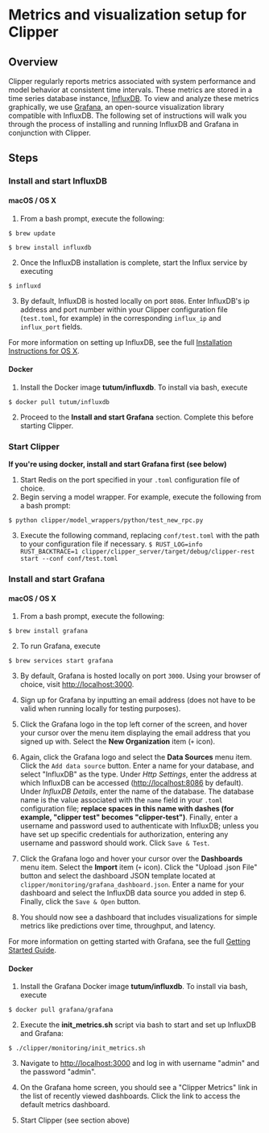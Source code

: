 # Metrics and visualization setup for Clipper

## Overview

Clipper regularly reports metrics associated with system performance and model behavior at consistent time intervals. These metrics are stored in a time series database instance, [InfluxDB](https://www.influxdata.com/time-series-platform/influxdb/). To view and analyze these metrics graphically, we use [Grafana](http://grafana.org/), an open-source visualization library compatible with InfluxDB. The following set of instructions will walk you through the process of installing and running InfluxDB and Grafana in conjunction with Clipper.

## Steps

### Install and start InfluxDB

#### macOS / OS X
1. From a bash prompt, execute the following:

  `$ brew update`

   `$ brew install influxdb`
   
2. Once the InfluxDB installation is complete, start the Influx service by executing

  `$ influxd`
  
3. By default, InfluxDB is hosted locally on port `8086`. Enter InfluxDB's ip address and port number within your Clipper configuration file (`test.toml`, for example) in the corresponding `influx_ip` and `influx_port` fields.

For more information on setting up InfluxDB, see the full [Installation Instructions for OS X](https://docs.influxdata.com/influxdb/v1.0/introduction/installation#mac-os-x).

#### Docker

1. Install the Docker image **tutum/influxdb**. To install via bash, execute

  `$ docker pull tutum/influxdb`
  
2. Proceed to the **Install and start Grafana** section. Complete this before starting Clipper.

### Start Clipper

**If you're using docker, install and start Grafana first (see below)**

1. Start Redis on the port specified in your `.toml` configuration file of choice.
2. Begin serving a model wrapper. For example, execute the following from a bash prompt:

  `$ python clipper/model_wrappers/python/test_new_rpc.py`
  
3. Execute the following command, replacing `conf/test.toml` with the path to your configuration file if necessary.
  `$ RUST_LOG=info RUST_BACKTRACE=1 clipper/clipper_server/target/debug/clipper-rest start --conf conf/test.toml`

### Install and start Grafana

#### macOS / OS X
1. From a bash prompt, execute the following:

  `$ brew install grafana`
  
2. To run Grafana, execute

  `$ brew services start grafana`
  
3. By default, Grafana is hosted locally on port `3000`. Using your browser of choice, visit [http://localhost:3000](http://localhost:3000).

4. Sign up for Grafana by inputting an email address (does not have to be valid when running locally for testing purposes).

5. Click the Grafana logo in the top left corner of the screen, and hover your cursor over the menu item displaying the email address that you signed up with. Select the **New Organization** item (`+` icon).

6. Again, click the Grafana logo and select the **Data Sources** menu item. Click the `Add data source` button. Enter a name for your database, and select "InfluxDB" as the type. Under *Http Settings*, enter the address at which InfluxDB can be accessed ([http://localhost:8086](http://localhost:8086) by default). Under *InfluxDB Details*, enter the name of the database. The database name is the value associated with the `name` field in your `.toml` configuration file; **replace spaces in this name with dashes (for example, "clipper test" becomes "clipper-test")**. Finally, enter a username and password used to authenticate with InfluxDB; unless you have set up specific credentials for authorization, entering any username and password should work. Click `Save & Test`.

7. Click the Grafana logo and hover your cursor over the **Dashboards** menu item. Select the **Import** item (`+` icon). Click the "Upload .json File" button and select the dashboard JSON template located at `clipper/monitoring/grafana_dashboard.json`. Enter a name for your dashboard and select the InfluxDB data source you added in step 6. Finally, click the `Save & Open` button.

8. You should now see a dashboard that includes visualizations for simple metrics like predictions over time, throughput, and latency.

For more information on getting started with Grafana, see the full [Getting Started Guide](http://docs.grafana.org/guides/gettingstarted/).

#### Docker

1. Install the Grafana Docker image **tutum/influxdb**. To install via bash, execute

  `$ docker pull grafana/grafana`
 
2. Execute the **init_metrics.sh** script via bash to start and set up InfluxDB and Grafana:
  
  `$ ./clipper/monitoring/init_metrics.sh`
  
3. Navigate to [http://localhost:3000](http://localhost:3000) and log in with username "admin" and the password "admin".

4. On the Grafana home screen, you should see a "Clipper Metrics" link in the list of recently viewed dashboards. Click the link to access the default metrics dashboard.

5. Start Clipper (see section above)

### 
